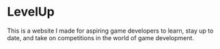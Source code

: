 # LevelUp
This is a website I made for aspiring game developers to learn, stay up to date, and take on competitions in the world of game development.
